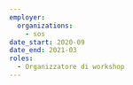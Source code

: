 ```yaml
---
employer:
  organizations:
    - sos
date_start: 2020-09
date_end: 2021-03
roles:
  - Organizzatore di workshop
---
```


